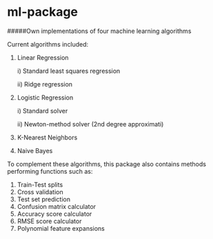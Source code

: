 # ml-package
#####Own implementations of four machine learning algorithms

Current algorithms included:
1) Linear Regression

    i) Standard least squares regression
    
    ii) Ridge regression
2) Logistic Regression
    
    i) Standard solver
    
    ii) Newton-method solver (2nd degree approximati)
    
3) K-Nearest Neighbors
4) Naive Bayes


To complement these algorithms, this package also 
contains methods performing functions such as:
1) Train-Test splits
2) Cross validation
3) Test set prediction
4) Confusion matrix calculator
5) Accuracy score calculator
6) RMSE score calculator
7) Polynomial feature expansions
